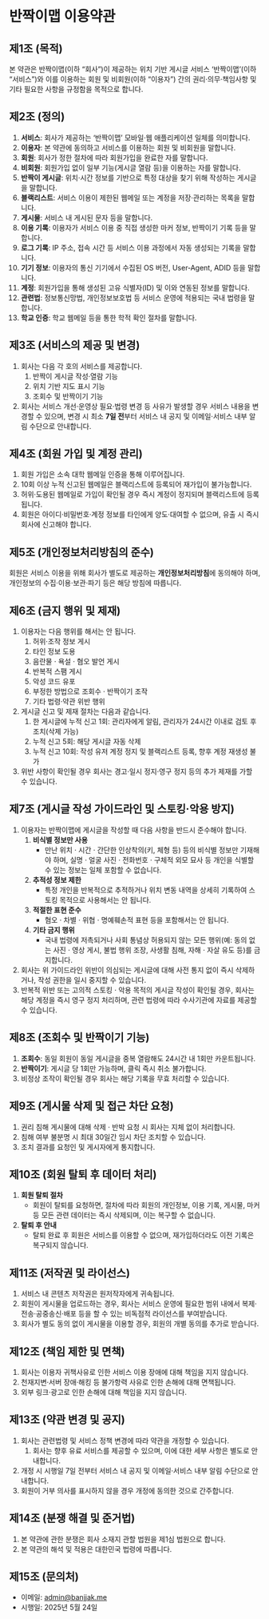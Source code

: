 # **반짝이맵 이용약관**

## 제1조 (목적)

본 약관은 반짝이맵(이하 “회사”)이 제공하는 위치 기반 게시글 서비스 ‘반짝이맵’(이하 “서비스”)와 이를 이용하는 회원 및 비회원(이하 “이용자”) 간의 권리·의무·책임사항 및 기타 필요한 사항을 규정함을 목적으로 합니다.

## 제2조 (정의)

1. **서비스**: 회사가 제공하는 ‘반짝이맵’ 모바일·웹 애플리케이션 일체를 의미합니다.
2. **이용자**: 본 약관에 동의하고 서비스를 이용하는 회원 및 비회원을 말합니다.
3. **회원**: 회사가 정한 절차에 따라 회원가입을 완료한 자를 말합니다.
4. **비회원**: 회원가입 없이 일부 기능(게시글 열람 등)을 이용하는 자를 말합니다.
5. **반짝이 게시글**: 위치·시간 정보를 기반으로 특정 대상을 찾기 위해 작성하는 게시글을 말합니다.
6. **블랙리스트**: 서비스 이용이 제한된 웹메일 또는 계정을 저장·관리하는 목록을 말합니다.
7. **게시물**: 서비스 내 게시된 문자 등을 말합니다.
8. **이용 기록**: 이용자가 서비스 이용 중 직접 생성한 마커 정보, 반짝이기 기록 등을 말합니다.
9. **로그 기록**: IP 주소, 접속 시간 등 서비스 이용 과정에서 자동 생성되는 기록을 말합니다.
10. **기기 정보**: 이용자의 통신 기기에서 수집된 OS 버전, User‑Agent, ADID 등을 말합니다.
11. **계정**: 회원가입을 통해 생성된 고유 식별자(ID) 및 이와 연동된 정보를 말합니다.
12. **관련법**: 정보통신망법, 개인정보보호법 등 서비스 운영에 적용되는 국내 법령을 말합니다.
13. **학교 인증**: 학교 웹메일 등을 통한 학적 확인 절차를 말합니다.

## 제3조 (서비스의 제공 및 변경)

1. 회사는 다음 각 호의 서비스를 제공합니다.
   1. 반짝이 게시글 작성·열람 기능
   2. 위치 기반 지도 표시 기능
   3. 조회수 및 반짝이기 기능
2. 회사는 서비스 개선·운영상 필요·법령 변경 등 사유가 발생할 경우 서비스 내용을 변경할 수 있으며, 변경 시 최소 **7일 전**부터 서비스 내 공지 및 이메일·서비스 내부 알림 수단으로 안내합니다.

## 제4조 (회원 가입 및 계정 관리)

1. 회원 가입은 소속 대학 웹메일 인증을 통해 이루어집니다.
2. 10회 이상 누적 신고된 웹메일은 블랙리스트에 등록되어 재가입이 불가능합니다.
3. 허위·도용된 웹메일로 가입이 확인될 경우 즉시 계정이 정지되며 블랙리스트에 등록됩니다.
4. 회원은 아이디·비밀번호·계정 정보를 타인에게 양도·대여할 수 없으며, 유출 시 즉시 회사에 신고해야 합니다.

## 제5조 (개인정보처리방침의 준수)

회원은 서비스 이용을 위해 회사가 별도로 제공하는 **개인정보처리방침**에 동의해야 하며, 개인정보의 수집·이용·보관·파기 등은 해당 방침에 따릅니다.

## 제6조 (금지 행위 및 제재)

1. 이용자는 다음 행위를 해서는 안 됩니다.
   1. 허위·조작 정보 게시
   2. 타인 정보 도용
   3. 음란물 · 욕설 · 혐오 발언 게시
   4. 반복적 스팸 게시
   5. 악성 코드 유포
   6. 부정한 방법으로 조회수 · 반짝이기 조작
   7. 기타 법령·약관 위반 행위
2. 게시글 신고 및 제재 절차는 다음과 같습니다.
   1. 한 게시글에 누적 신고 1회: 관리자에게 알림, 관리자가 24시간 이내로 검토 후 조치(삭제 가능)
   2. 누적 신고 5회: 해당 게시글 자동 삭제
   3. 누적 신고 10회: 작성 유저 계정 정지 및 블랙리스트 등록, 향후 계정 재생성 불가
3. 위반 사항이 확인될 경우 회사는 경고·일시 정지·영구 정지 등의 추가 제재를 가할 수 있습니다.

## 제7조 (게시글 작성 가이드라인 및 스토킹·악용 방지)

1. 이용자는 반짝이맵에 게시글을 작성할 때 다음 사항을 반드시 준수해야 합니다.
   1. **비식별 정보만 사용**
      - 만난 위치 · 시간 · 간단한 인상착의(키, 체형 등) 등의 비식별 정보만 기재해야 하며, 실명 · 얼굴 사진 · 전화번호 · 구체적 외모 묘사 등 개인을 식별할 수 있는 정보는 일체 포함할 수 없습니다.
   2. **추적성 정보 제한**
      - 특정 개인을 반복적으로 추적하거나 위치 변동 내역을 상세히 기록하여 스토킹 목적으로 사용해서는 안 됩니다.
   3. **적절한 표현 준수**
      - 혐오 · 차별 · 위협 · 명예훼손적 표현 등을 포함해서는 안 됩니다.
   4. **기타 금지 행위**
      - 국내 법령에 저촉되거나 사회 통념상 허용되지 않는 모든 행위(예: 동의 없는 사진 · 영상 게시, 불법 행위 조장, 사생활 침해, 자해 · 자살 유도 등)를 금지합니다.
2. 회사는 위 가이드라인 위반이 의심되는 게시글에 대해 사전 통지 없이 즉시 삭제하거나, 작성 권한을 일시 중지할 수 있습니다.
3. 반복적 위반 또는 고의적 스토킹 · 악용 목적의 게시글 작성이 확인될 경우, 회사는 해당 계정을 즉시 영구 정지 처리하며, 관련 법령에 따라 수사기관에 자료를 제공할 수 있습니다.

## 제8조 (조회수 및 반짝이기 기능)

1. **조회수**: 동일 회원이 동일 게시글을 중복 열람해도 24시간 내 1회만 카운트됩니다.
2. **반짝이기**: 게시글 당 1회만 가능하며, 클릭 즉시 취소 불가합니다.
3. 비정상 조작이 확인될 경우 회사는 해당 기록을 무효 처리할 수 있습니다.

## 제9조 (게시물 삭제 및 접근 차단 요청)

1. 권리 침해 게시물에 대해 삭제 · 반박 요청 시 회사는 지체 없이 처리합니다.
2. 침해 여부 불분명 시 최대 30일간 임시 차단 조치할 수 있습니다.
3. 조치 결과를 요청인 및 게시자에게 통지합니다.

## 제10조 (회원 탈퇴 후 데이터 처리)

1. **회원 탈퇴 절차**
   - 회원이 탈퇴를 요청하면, 절차에 따라 회원의 개인정보, 이용 기록, 게시물, 마커 등 모든 관련 데이터는 즉시 삭제되며, 이는 복구할 수 없습니다.
2. **탈퇴 후 안내**
   - 탈퇴 완료 후 회원은 서비스를 이용할 수 없으며, 재가입하더라도 이전 기록은 복구되지 않습니다.

## 제11조 (저작권 및 라이선스)

1. 서비스 내 콘텐츠 저작권은 원저작자에게 귀속됩니다.
2. 회원이 게시물을 업로드하는 경우, 회사는 서비스 운영에 필요한 범위 내에서 복제·전송·공중송신·배포 등을 할 수 있는 비독점적 라이선스를 부여받습니다.
3. 회사가 별도 동의 없이 게시물을 이용할 경우, 회원의 개별 동의를 추가로 받습니다.

## 제12조 (책임 제한 및 면책)

1. 회사는 이용자 귀책사유로 인한 서비스 이용 장애에 대해 책임을 지지 않습니다.
2. 천재지변·서버 장애·해킹 등 불가항력 사유로 인한 손해에 대해 면책됩니다.
3. 외부 링크·광고로 인한 손해에 대해 책임을 지지 않습니다.

## 제13조 (약관 변경 및 공지)

1. 회사는 관련법령 및 서비스 정책 변경에 따라 약관을 개정할 수 있습니다.
   1. 회사는 향후 유료 서비스를 제공할 수 있으며, 이에 대한 세부 사항은 별도로 안내합니다.
2. 개정 시 시행일 7일 전부터 서비스 내 공지 및 이메일·서비스 내부 알림 수단으로 안내합니다.
3. 회원이 거부 의사를 표시하지 않을 경우 개정에 동의한 것으로 간주합니다.

## 제14조 (분쟁 해결 및 준거법)

1. 본 약관에 관한 분쟁은 회사 소재지 관할 법원을 제1심 법원으로 합니다.
2. 본 약관의 해석 및 적용은 대한민국 법령에 따릅니다.

## 제15조 (문의처)

- 이메일: [admin@banjjak.me](mailto:admin@banjjak.me)
- 시행일: 2025년 5월 24일
